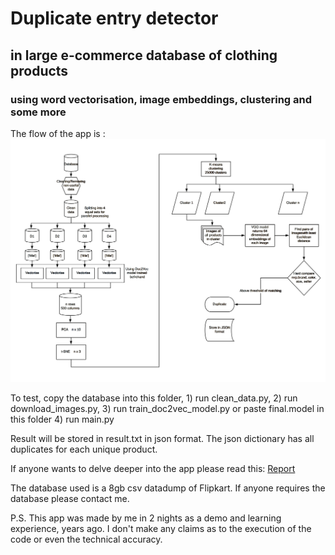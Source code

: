 # Duplicate entry detector
## in large e-commerce database of clothing products
### using word vectorisation, image embeddings, clustering and some more





The flow of the app is :
![alt text](https://github.com/bharshal/duplicate_entry_detector/blob/master/FLow.jpg)

To test, copy the database into this folder,
	 1) run clean_data.py,
	 2) run download_images.py,
	 3) run train_doc2vec_model.py or  paste final.model in this folder
	 4) run main.py

Result will be stored in result.txt in json format. The json dictionary has all duplicates for each unique product. 

If anyone wants to delve deeper into the app please read this: 
[Report](https://github.com/bharshal/duplicate_entry_detector/blob/master/Report.pdf)


The database used is a 8gb csv datadump of Flipkart.
If anyone requires the database please contact me.


P.S.
This app was made by me in 2 nights as a demo and learning experience, years ago. 
I don't make any claims as to the execution of the code or even the technical accuracy.
